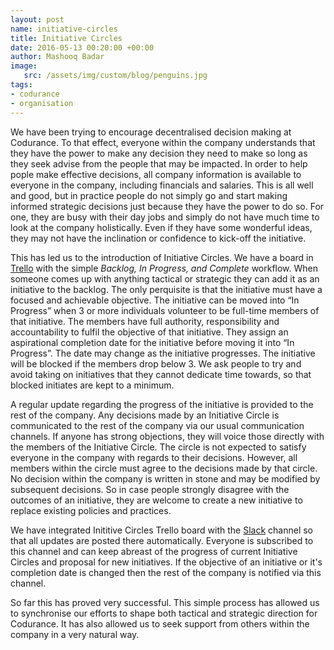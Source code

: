 ```yaml
---
layout: post
name: initiative-circles 
title: Initiative Circles
date: 2016-05-13 00:20:00 +00:00
author: Mashooq Badar 
image:
   src: /assets/img/custom/blog/penguins.jpg
tags:
- codurance 
- organisation
---
```


We have been trying to encourage decentralised decision making at Codurance. To that effect, everyone within the company understands that they have the power to make any decision they need to make so long as they seek advise from the people that may be impacted. In order to help pople make effective decisions, all company information is available to everyone in the company, including financials and salaries. This is all well and good, but in practice people do not simply go and start making informed strategic decisions just because they have the power to do so. For one, they are busy with their day jobs and simply do not have much time to look at the company holistically. Even if they have some wonderful ideas, they may not have the inclination or confidence to kick-off the initiative.

This has led us to the introduction of Initiative Circles. We have a board in [Trello](https://trello.com) with the simple _Backlog, In Progress, and Complete_ workflow. When someone comes up with anything tactical or strategic they can add it as an initiative to the backlog. The only perquisite is that the initiative must have a focused and achievable objective. The initiative can be moved into “In Progress” when 3 or more individuals volunteer to be full-time members of that initiative. The members have full authority, responsibility and accountability to fulfil the objective of that initiative. They assign an aspirational completion date for the initiative before moving it into “In Progress”. The date may change as the initiative progresses. The initiative will be blocked if the members drop below 3. We ask people to try and avoid taking on initiatives that they cannot dedicate time towards, so that blocked initiates are kept to a minimum.

A regular update regarding the progress of the initiative is provided to the rest of the company. Any decisions made by an Initiative Circle is communicated to the rest of the company via our usual communication channels. If anyone has strong objections, they will voice those directly with the members of the Initiative Circle. The circle is not expected to satisfy everyone in the company with regards to their decisions. However, all members within the circle must agree to the decisions made by that circle. No decision within the company is written in stone and may be modified by subsequent decisions. So in case people strongly disagree with the outcomes of an initiative, they are welcome to create a new initiative to replace existing policies and practices. 

We have integrated Inititive Circles Trello board with the [Slack](https://slack.com) channel so that all updates are posted there automatically. Everyone is subscribed to this channel and can keep abreast of the progress of current Initiative Circles and proposal for new initiatives. If the objective of an initiative or it's completion date is changed then the rest of the company is notified via this channel.

So far this has proved very successful. This simple process has allowed us to synchronise our efforts to shape both tactical and strategic direction for Codurance. It has also allowed us to seek support from others within the company in a very natural way.
